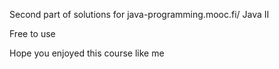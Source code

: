 Second part of solutions for java-programming.mooc.fi/ Java II

Free to use

Hope you enjoyed this course like me

